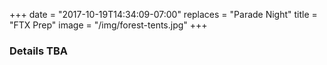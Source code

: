 +++
date = "2017-10-19T14:34:09-07:00"
replaces = "Parade Night"
title = "FTX Prep"
image = "/img/forest-tents.jpg"
+++
### Details TBA
